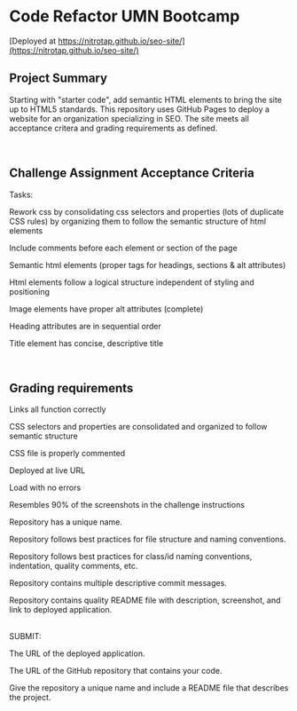 # Code Refactor UMN Bootcamp    

[Deployed at https://nitrotap.github.io/seo-site/](https://nitrotap.github.io/seo-site/)

## Project Summary
Starting with "starter code", add semantic HTML elements to bring the site up to HTML5 standards. This repository uses GitHub Pages to deploy a website for an organization specializing in SEO. The site meets all acceptance critera and grading requirements as defined.

<br />

## Challenge Assignment Acceptance Criteria

Tasks:   

Rework css by consolidating css selectors and properties (lots of duplicate CSS rules) by organizing them to follow the semantic structure of html elements   

Include comments before each element or section of the page    

Semantic html elements (proper tags for headings, sections & alt attributes)   

Html elements follow a logical structure independent of styling and positioning    

Image elements have proper alt attributes (complete)   

Heading attributes are in sequential order   

Title element has concise, descriptive title   

<br />

## Grading requirements   
Links all function correctly   

CSS selectors and properties are consolidated and organized to follow semantic structure   

CSS file is properly commented   

Deployed at live URL   

Load with no errors   

Resembles 90% of the screenshots in the challenge instructions   

Repository has a unique name.   

Repository follows best practices for file structure and naming conventions.   

Repository follows best practices for class/id naming conventions, indentation, quality comments, etc.   

Repository contains multiple descriptive commit messages.   

Repository contains quality README file with description, screenshot, and link to deployed application.   

<br />
SUBMIT:   

The URL of the deployed application.   

The URL of the GitHub repository that contains your code.    

Give the repository a unique name and include a README file that describes the project.
